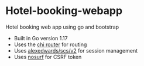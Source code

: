 # Hotel-booking-webapp
Hotel booking web app using go and bootstrap

- Built in Go version 1.17
- Uses the [chi router](https://github.com/go-chi/chi/) for routing
- Uses [alexedwards/scs/v2](https://github.com/alexedwards/scs) for session management
- Uses [nosurf](https://github.com/justinas/nosurf) for CSRF token
